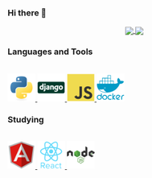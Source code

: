 ### Hi there 👋

<p align="center">
  <a href="https://github.com/anuraghazra/github-readme-stats">
    <img
      align="center"
      src="https://github-readme-stats.vercel.app/api/top-langs/?username=karolGuimaraes&layout=compact&theme=radical&langs_count=6"
    />
  </a>
  <a href="https://github.com/anuraghazra/github-readme-stats">
    <img
      align="center"
      height="165"
      src="https://github-readme-stats.vercel.app/api?username=karolGuimaraes&count_private=true&show_icons=true&theme=radical&custom_title=Github%20Status&hide=issues"
    />
  </a>
</p>

### Languages and Tools

<br/>
<a
    href="https://www.python.org/"
    target="_blank"
  >
    <img
      src="https://github.com/devicons/devicon/blob/master/icons/python/python-original.svg"
      alt="python"
      width="55"
      height="55"
    />
</a>
<a
    href="https://www.djangoproject.com/"
    target="_blank"
  >
    <img
      src="https://github.com/devicons/devicon/blob/master/icons/django/django-original.svg"
      alt="django"
      width="55"
      height="55"
    />
  </a>
<a
    href="https://developer.mozilla.org/en-US/docs/Web/JavaScript"
    target="_blank"
  >
    <img
      src="https://github.com/devicons/devicon/blob/master/icons/javascript/javascript-original.svg"
      alt="javascript"
      width="55"
      height="55"
    />
  </a>
 <a
    href="https://www.docker.com/"
    target="_blank"
  >
    <img
      src="https://github.com/devicons/devicon/blob/master/icons/docker/docker-plain-wordmark.svg"
      alt="docker"
      width="55"
      height="55"
    />
  </a>
  
  
  ### Studying
  <br/>
  <a
    href="https://angular.io/"
    target="_blank"
  >
    <img
      src="https://github.com/devicons/devicon/blob/master/icons/angularjs/angularjs-original.svg"
      alt="angular"
      width="55"
      height="55"
    />
  </a>
   <a
    href="https://pt-br.reactjs.org/"
    target="_blank"
  >
    <img
      src="https://github.com/devicons/devicon/blob/master/icons/react/react-original-wordmark.svg"
      alt="react"
      width="55"
      height="55"
    />
  </a>
  <a
    href="https://nodejs.org/en/"
    target="_blank"
  >
    <img
      src="https://github.com/devicons/devicon/blob/master/icons/nodejs/nodejs-original-wordmark.svg"
      alt="nodejs"
      width="55"
      height="55"
    />
  </a>
  
  
